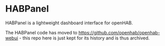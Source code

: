 # HABPanel

HABPanel is a lightweight dashboard interface for openHAB.

The HABPanel code has moved to https://github.com/openhab/openhab-webui - this repo here is just kept for its history and is thus archived.
